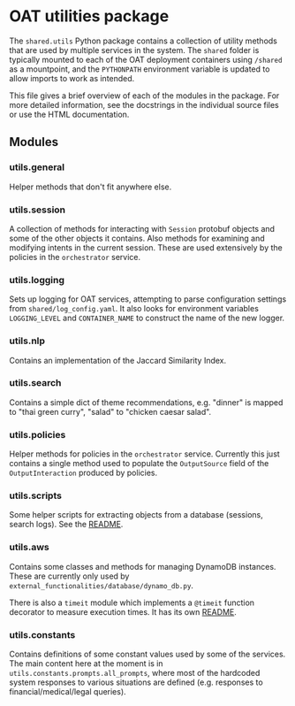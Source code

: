 # OAT utilities package

The `shared.utils` Python package contains a collection of utility methods that are used by multiple services in the system. The `shared` folder is typically mounted to each of the OAT deployment containers using `/shared` as a mountpoint, and the `PYTHONPATH` environment variable is updated to allow imports to work as intended. 

This file gives a brief overview of each of the modules in the package. For more detailed information, see the docstrings in the individual source files or use the HTML documentation. 

## Modules

### utils.general

Helper methods that don't fit anywhere else. 

### utils.session

A collection of methods for interacting with `Session` protobuf objects and some of the other objects it contains. Also methods for examining and modifying intents in the current session. These are used extensively by the policies in the `orchestrator` service. 

### utils.logging

Sets up logging for OAT services, attempting to parse configuration settings from `shared/log_config.yaml`. It also looks for environment variables `LOGGING_LEVEL` and `CONTAINER_NAME` to construct the name of the new logger. 

### utils.nlp

Contains an implementation of the Jaccard Similarity Index.

### utils.search

Contains a simple dict of theme recommendations, e.g. "dinner" is mapped to "thai green curry", "salad" to "chicken caesar salad".

### utils.policies

Helper methods for policies in the `orchestrator` service. Currently this just contains a single method used to populate the `OutputSource` field of the `OutputInteraction` produced by policies. 

### utils.scripts

Some helper scripts for extracting objects from a database (sessions, search logs). See the [README](scripts/README.md).

### utils.aws

Contains some classes and methods for managing DynamoDB instances. These are currently only used by `external_functionalities/database/dynamo_db.py`.

There is also a `timeit` module which implements a `@timeit` function decorator to measure execution times. It has its own [README](aws/readme.md).

### utils.constants

Contains definitions of some constant values used by some of the services. The main content here at the moment is in `utils.constants.prompts.all_prompts`, where most of the hardcoded system responses to various situations are defined (e.g. responses to financial/medical/legal queries).
